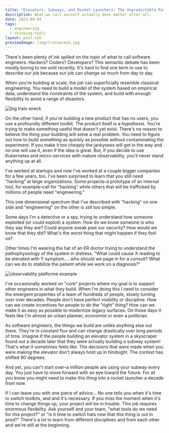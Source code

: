 ```yaml
---
title: "Elevators, Subways, and Rocket Launchers: The Unpredictable Path of Software Development"
description: What we call ourself actually does matter after all.
date: 2023-09-04
tags:
  - engineering
  - thinking-tools
layout: post.njk
previewImage: /img/trainwreck.jpg
---
```


There's been plenty of ink spilled on the topic of what to call software engineers. Hackers? Coders? Developers? This semantic debate has been mostly boring to me until recently. It's hard to find one term to use to describe our job because our job can change so much from day to day.

When you're building at scale, the job can superficially resemble classical engineering. You need to build a model of the system based on empirical data, understand the constraints of the system, and build with enough flexibility to avoid a range of disasters.

![big train wreck](/img/trainwreck-big.jpg)

On the other hand, if you're building a new product that has no users, you use a profoundly different toolkit. The product itself is a hypothesis. You're trying to make something useful that doesn't yet exist. There's no reason to believe the thing your building will solve a real problem. You need to figure out how to build something as quickly as possible without contaminating the experiment. If you make it too cheaply the jankyness will get in the way and no one will use it, even if the idea is great. But, if you decide to use Kubernetes and micro-services with mature observability, you'll never stand anything up at all.

I've worked at startups and now I've worked at a couple bigger companies for a few years, too. I've been surprised to learn that you still need "hacking" at large organizations. Some projects–a prototype of an internal tool, for example–call for "hacking" while others that will be trafficked by millions of people need "engineering."

This one dimensional spectrum that I've described with "hacking" on one side and "engineering" on the other is _still_ too simple.

Some days I'm a detective or a spy, trying to understand how someone exploited (or could exploit) a system. How do we know someone is who they say they are? Could anyone sneak past our security? How would we know that they did? What's the worst thing that might happen if they fool us?

Other times I'm wearing the hat of an ER doctor trying to understand the pathophysiology of the system in distress. "What could cause X reading to be elevated with Y symptom.... who should we page in for a consult? What can we do to stabilize the patient while we work on a diagnosis?"

![observability platforme example](/img/grafana_prometheus.png)

I've occasionally worked on "core" projects where my goal is to support other engineers in what they build. When I'm doing this I need to consider the emergent properties of a team of hundreds of people, slowly turning over over decades. People don't have perfect visibility or discipline. How can we create incentives for people to do the "right" thing? How can we make it as easy as possible to modernize legacy surfaces. On those days it feels like I'm almost an urban planner, economist or even a politician.

As software engineers, the things we build are unlike anything else out there. They're in constant flux and can change drastically over long periods of time. Imagine if the people building an elevator system in a skyscraper found out a decade later that they were actually building a subway system! That's what it sometimes feels like. The decisions that were made when you were making the elevator don't always hold up in hindsight. The context has shifted 90 degrees.

And yet, you can't start over–a million people are using your subway every day. You just have to move forward with an eye toward the future. For all you know you might need to make this thing into a rocket launcher a decade from now.

If I can leave you with one piece of advice... No one tells you when it's time to switch toolkits, and and it's necessary. If you miss the moment when it's time to change things up, your project will be in trouble. This job requires enormous flexibility. Ask yourself and your team, "what tools do we need for this project?" or "is it time to switch hats now that this thing is out in prod?" There's a lot to learn from different disciplines and from each other and we're still at the beginning.
